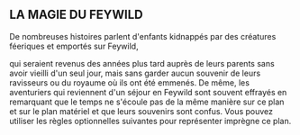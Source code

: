 ## LA MAGIE DU FEYWILD


De nombreuses histoires parlent d'enfants kidnappés
par des créatures féeriques et emportés sur Feywild,

qui seraient revenus des années plus tard auprès de
leurs parents sans avoir vieilli d'un seul jour, mais sans
garder aucun souvenir de leurs ravisseurs ou du royaume
où ils ont été emmenés. De même, les aventuriers qui
reviennent d'un séjour en Feywild sont souvent effrayés
en remarquant que le temps ne s'écoule pas de la même
manière sur ce plan et sur le plan matériel et que leurs
souvenirs sont confus. Vous pouvez utiliser les règles
optionnelles suivantes pour représenter
imprègne ce plan.

